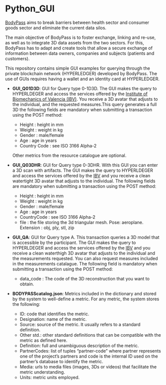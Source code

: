 # Python_GUI
[BodyPass](https://www.bodypass.eu/) aims to break barriers between health sector and consumer goods sector and eliminate the current data silos.

The main objective of BodyPass is to foster exchange, linking and re-use, as well as to integrate 3D data assets from the two sectors. For this, BodyPass has to adapt and create tools that allow a secure exchange of information between data owners, companies and subjects (patients and customers).

This repository contains simple GUI examples for querying through the private blockchain network (HYPERLEDGER) developed by BodyPass. The use of GUIs requires having a wallet and an identity card at HYPERLEDGER.

* **GUI_Q01D3D**: GUI for Query type 0-1D3D. The GUI makes the query to HYPERLDEGER and access the services offered by the [Institute of Biomechanics of Valencia (IBV)](https://www.ibv.org/). You receive a 3D avatar that adjusts to the individual, and the requested measures.This query generates a full 3D the following fields are mandatory when submitting a transaction using the POST method:
  * Height : height in mm
  *	Weight : weight in kg
  *	Gender : male/female
  *	Age : age in years
  * Country Code : see ISO 3166 Alpha-2 
  
  Other metrics from the resource catalogue are optional.

* **GUI_Q03DHR**: GUI for Query type 0-3DHR. With this GUI you can enter a 3D scan with artifacts. The GUI makes the query to HYPERLDEGER and access the services offered by the [IBV](https://www.ibv.org/) and you receive a clean watertight 3D avatar that adjusts to the individual. The following fields are mandatory when submitting a transaction using the POST method:
  *	Height : height in mm
  *	Weight : weight in kg
  *	Gender : male/female
  *	Age : age in years
  *	CountryCode : see ISO 3166 Alpha-2
  *	file : the file storing the 3d triangular mesh. Pose: aeroplane. Extension : obj, ply, stl, zip

* **GUI_QA**: GUI for Query type A. This transaction queries a 3D model that is accessible by the participant. The GUI makes the query to HYPERLDEGER and access the services offered by the [IBV](https://www.ibv.org/) and you receive a clean waterthigh 3D avatar that adjusts to the individual and the measurements requested. You can also request measures included in the measurements catalague. The following field is mandatory when submitting a transaction using the POST method:
  *	data_code : The code of the 3D reconstruction that you want to obtain.

* **BODYPASScatalog.json**: Metrics included in the dictionary and stored by the system to well-define a metric. For any metric, the system stores the following:

  * ID: code that identifies the metric.
  * Designation: name of the metric.
  * Source: source of the metric. It usually refers to a standard definition.
  * Other std.: other standard definitions that can be compatible with the metric as defined here.
  * Definition: full and unambiguous description of the metric.
  * PartnerCodes: list of tuples “partner-code” where partner represents one of the project’s partners and code is the internal ID used on the partner’s database to identify the metric.
  * Media: urls to media files (images, 3Ds or videos) that facilitate the metric understanding.
  * Units: metric units employed.

